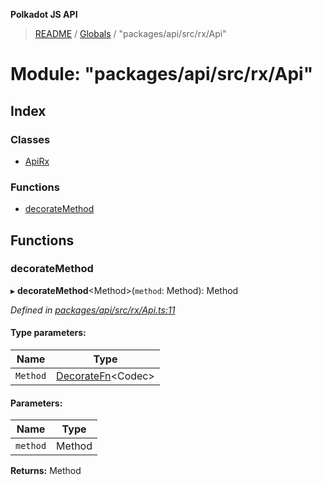 **Polkadot JS API**

> [README](../README.md) / [Globals](../globals.md) / "packages/api/src/rx/Api"

# Module: "packages/api/src/rx/Api"

## Index

### Classes

* [ApiRx](../classes/_packages_api_src_rx_api_.apirx.md)

### Functions

* [decorateMethod](_packages_api_src_rx_api_.md#decoratemethod)

## Functions

### decorateMethod

▸ **decorateMethod**\<Method>(`method`: Method): Method

*Defined in [packages/api/src/rx/Api.ts:11](https://github.com/polkadot-js/api/blob/d20228788/packages/api/src/rx/Api.ts#L11)*

#### Type parameters:

Name | Type |
------ | ------ |
`Method` | [DecorateFn](_packages_api_src_types_base_.md#decoratefn)\<Codec> |

#### Parameters:

Name | Type |
------ | ------ |
`method` | Method |

**Returns:** Method
